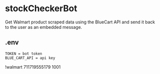 # stockCheckerBot
Get Walmart product scraped data using the BlueCart API and send it back to the user as an embedded message.
## .env
```
TOKEN = bot token
BLUE_CART_API = api key
```

!walmart 711719555179 1001
